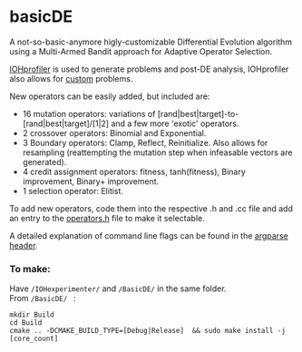 # basicDE
A not-so-basic-anymore higly-customizable Differential Evolution algorithm using a Multi-Armed Bandit approach for Adaptive Operator Selection.

[IOHprofiler](https://iohprofiler.github.io/) is used to generate problems and post-DE analysis, IOHprofiler also allows for [custom](https://github.com/IOHprofiler/IOHexperimenter/tree/master/example#add-new-problems) problems.

New operators can be easily added, but included are:
- 16 mutation operators: variations of [rand|best|target]-to-[rand|best|target]/[1|2] and a few more 'exotic' operators.
- 2 crossover operators: Binomial and Exponential.
- 3 Boundary operators: Clamp, Reflect, Reinitialize. Also allows for resampling (reattempting the mutation step when infeasable vectors are generated).
- 4 credit assignment operators: fitness, tanh(fitness), Binary improvement, Binary+ improvement.
- 1 selection operator: Elitist.

To add new operators, code them into the respective .h and .cc file and add an entry to the [operators.h](include/operators.h) file to make it selectable.

A detailed explanation of command line flags can be found in the [argparse header](include/argparse.h).

### To make: 
Have `/IOHexperimenter/` and `/BasicDE/` in the same folder. \
From `/BasicDE/ ` :
```
mkdir Build
cd Build
cmake .. -DCMAKE_BUILD_TYPE=[Debug|Release]  && sudo make install -j [core_count]
```
